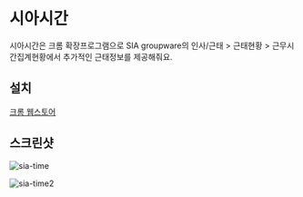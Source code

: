 # 시아시간
시아시간은 크롬 확장프로그램으로 SIA groupware의 인사/근태 > 근태현황 > 근무시간집계현황에서 추가적인 근태정보를 제공해줘요.

## 설치
[크롬 웹스토어](https://chromewebstore.google.com/detail/%EC%8B%9C%EC%95%84%EC%8B%9C%EA%B0%84/ailbmhgjkpgpgbkmgdhcgoiagkdggaoi?authuser=0&hl=ko)

## 스크린샷

![sia-time](https://github.com/user-attachments/assets/cedf7129-eb7c-4efe-9e4c-27bc495f77fd)

![sia-time2](https://github.com/user-attachments/assets/07fa704d-c312-4315-a8ed-469045f18d93)

